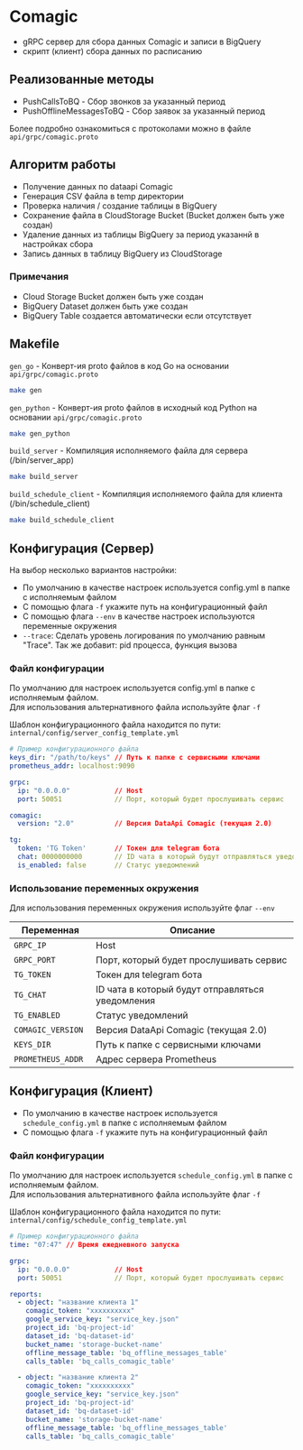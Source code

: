 # Comagic

* gRPC сервер для сбора данных Comagic и записи в BigQuery
* скрипт (клиент) сбора данных по расписанию

## Реализованные методы

* PushCallsToBQ - Сбор звонков за указанный период
* PushOfflineMessagesToBQ - Сбор заявок за указанный период

Более подробно ознакомиться с протоколами можно в файле `api/grpc/comagic.proto`

## Алгоритм работы

* Получение данных по dataapi Comagic
* Генерация CSV файла в temp директории
* Проверка наличия / создание таблицы в BigQuery
* Сохранение файла в CloudStorage Bucket (Bucket должен быть уже создан)
* Удаление данных из таблицы BigQuery за период указаннй в настройках сбора
* Запись данных в таблицу BigQuery из CloudStorage

### Примечания

* Cloud Storage Bucket должен быть уже создан
* BigQuery Dataset должен быть уже создан
* BigQuery Table создается автоматически если отсутствует

## Makefile

`gen_go` - Конверт-ия proto файлов в код Go на основании `api/grpc/comagic.proto`

```bash
make gen
```

`gen_python` - Конверт-ия proto файлов в исходный код Python на основании `api/grpc/comagic.proto`

```bash
make gen_python
```

`build_server` - Компиляция исполняемого файла для сервера (/bin/server_app)

```bash
make build_server
```

`build_schedule_client` - Компиляция исполняемого файла для клиента (/bin/schedule_client)

```bash
make build_schedule_client
```

## Конфигурация (Сервер)

На выбор несколько вариантов настройки:

* По умолчанию в качестве настроек используется config.yml в папке с исполняемым файлом
* С помощью флага `-f` укажите путь на конфигурационный файл
* С помощью флага `--env` в качестве настроек используются переменные окружения
* `--trace`: Сделать уровень логирования по умолчанию равным "Trace". Так же добавит: pid процесса, функция вызова

### Файл конфигурации

По умолчанию для настроек используется config.yml в папке с исполняемым файлом.  
Для использования альтернативного файла используйте флаг `-f`

Шаблон конфигурационного файла находится по пути:  `internal/config/server_config_template.yml`

```yaml
# Пример конфигурационного файла
keys_dir: "/path/to/keys" // Путь к папке с сервисными ключами
prometheus_addr: localhost:9090

grpc:
  ip: "0.0.0.0"           // Host
  port: 50051             // Порт, который будет прослушивать сервис

comagic:
  version: "2.0"          // Версия DataApi Comagic (текущая 2.0)

tg:
  token: 'TG Token'       // Токен для telegram бота
  chat: 0000000000        // ID чата в который будут отправляться уведомления
  is_enabled: false       // Статус уведомлений
```

### Использование переменных окружения

Для использования переменных окружения используйте флаг  `--env`

| Переменная         | Описание                                         |
|--------------------|--------------------------------------------------|
| `GRPC_IP`          | Host                                             |
| `GRPC_PORT`        | Порт, который будет прослушивать сервис          | 
| `TG_TOKEN`         | Токен для telegram бота                          |
| `TG_CHAT`          | ID чата в который будут отправляться уведомления |
| `TG_ENABLED`       | Статус уведомлений                               |
| `COMAGIC_VERSION ` | Версия DataApi Comagic (текущая 2.0)             |
| `KEYS_DIR `        | Путь к папке с сервисными ключами                |
| `PROMETHEUS_ADDR`  | Адрес сервера Prometheus                         |

## Конфигурация (Клиент)

* По умолчанию в качестве настроек используется `schedule_config.yml` в папке с исполняемым файлом
* С помощью флага `-f` укажите путь на конфигурационный файл

### Файл конфигурации

По умолчанию для настроек используется `schedule_config.yml` в папке с исполняемым файлом.  
Для использования альтернативного файла используйте флаг `-f`

Шаблон конфигурационного файла находится по пути: `internal/config/schedule_config_template.yml`

```yaml
# Пример конфигурационного файла
time: "07:47" // Время ежедневного запуска

grpc:
  ip: "0.0.0.0"           // Host
  port: 50051             // Порт, который будет прослушивать сервис

reports:
  - object: "название клиента 1"
    comagic_token: "xxxxxxxxxx"
    google_service_key: "service_key.json"
    project_id: 'bq-project-id'
    dataset_id: 'bq-dataset-id'
    bucket_name: 'storage-bucket-name'
    offline_message_table: 'bq_offline_messages_table'
    calls_table: 'bq_calls_comagic_table'

  - object: "название клиента 2"
    comagic_token: "xxxxxxxxxx"
    google_service_key: "service_key.json"
    project_id: 'bq-project-id'
    dataset_id: 'bq-dataset-id'
    bucket_name: 'storage-bucket-name'
    offline_message_table: 'bq_offline_messages_table'
    calls_table: 'bq_calls_comagic_table'
```